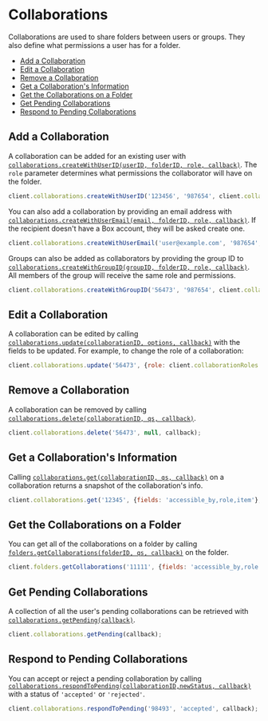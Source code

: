 Collaborations
==============

Collaborations are used to share folders between users or groups. They also
define what permissions a user has for a folder.

* [Add a Collaboration](#add-a-collaboration)
* [Edit a Collaboration](#edit-a-collaboration)
* [Remove a Collaboration](#remove-a-collaboration)
* [Get a Collaboration's Information](#get-a-collaborations-information)
* [Get the Collaborations on a Folder](#get-the-collaborations-on-a-folder)
* [Get Pending Collaborations](#get-pending-collaborations)
* [Respond to Pending Collaborations](#respond-to-pending-collaborations)

Add a Collaboration
-------------------

A collaboration can be added for an existing user with
[`collaborations.createWithUserID(userID, folderID, role, callback)`](http://opensource.box.com/box-node-sdk/Collaborations.html#createWithUserID).
The `role` parameter determines what permissions the collaborator will have on the
folder.

```js
client.collaborations.createWithUserID('123456', '987654', client.collaborationRoles.EDITOR, callback);
```

You can also add a collaboration by providing an email address with
[`collaborations.createWithUserEmail(email, folderID, role, callback)`](http://opensource.box.com/box-node-sdk/Collaborations.html#createWithUserEmail). If the recipient
doesn't have a Box account, they will be asked create one.

```js
client.collaborations.createWithUserEmail('user@example.com', '987654', client.collaborationRoles.VIEWER, callback);
```

Groups can also be added as collaborators by providing the group ID to
[`collaborations.createWithGroupID(groupID, folderID, role, callback)`](http://opensource.box.com/box-node-sdk/Collaborations.html#createWithGroupID).
All members of the group will receive the same role and permissions.

```js
client.collaborations.createWithGroupID('56473', '987654', client.collaborationRoles.UPLOADER, callback);
```

Edit a Collaboration
--------------------

A collaboration can be edited by calling [`collaborations.update(collaborationID, options, callback)`](http://opensource.box.com/box-node-sdk/Collaborations.html#update)
with the fields to be updated.  For example, to change the role of a collaboration:

```js
client.collaborations.update('56473', {role: client.collaborationRoles.PREVIEWER}, callback);
```

Remove a Collaboration
----------------------

A collaboration can be removed by calling [`collaborations.delete(collaborationID, qs, callback)`](http://opensource.box.com/box-node-sdk/Collaborations.html#delete).

```js
client.collaborations.delete('56473', null, callback);
```

Get a Collaboration's Information
---------------------------------

Calling [`collaborations.get(collaborationID, qs, callback)`](http://opensource.box.com/box-node-sdk/Collaborations.html#get) on a
collaboration returns a snapshot of the collaboration's info.

```js
client.collaborations.get('12345', {fields: 'accessible_by,role,item'}, callback);
```

Get the Collaborations on a Folder
----------------------------------

You can get all of the collaborations on a folder by calling
[`folders.getCollaborations(folderID, qs, callback)`](http://opensource.box.com/box-node-sdk/Folders.html#getCollaborations)
on the folder.

```js
client.folders.getCollaborations('11111', {fields: 'accessible_by,role'}, callback);
```

Get Pending Collaborations
--------------------------

A collection of all the user's pending collaborations can be retrieved with
[`collaborations.getPending(callback)`](http://opensource.box.com/box-node-sdk/Collaborations.html#getPending).

```js
client.collaborations.getPending(callback);
```

Respond to Pending Collaborations
---------------------------------

You can accept or reject a pending collaboration by calling
[`collaborations.respondToPending(collaborationID,newStatus, callback)`](http://opensource.box.com/box-node-sdk/Collaborations.html#respondToPending)
with a status of `'accepted'` or `'rejected'`.

```js
client.collaborations.respondToPending('98493', 'accepted', callback);
```
